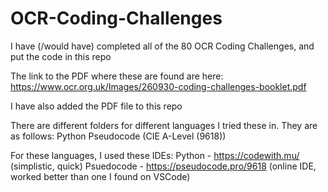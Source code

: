 # OCR-Coding-Challenges
I have (/would have) completed all of the 80 OCR Coding Challenges, and put the code in this repo

The link to the PDF where these are found are here: https://www.ocr.org.uk/Images/260930-coding-challenges-booklet.pdf

I have also added the PDF file to this repo


There are different folders for different languages I tried these in. They are as follows:
Python
Pseudocode (CIE A-Level (9618))

For these languages, I used these IDEs:
Python - https://codewith.mu/ (simplistic, quick)
Psuedocode - https://pseudocode.pro/9618 (online IDE, worked better than one I found on VSCode)
